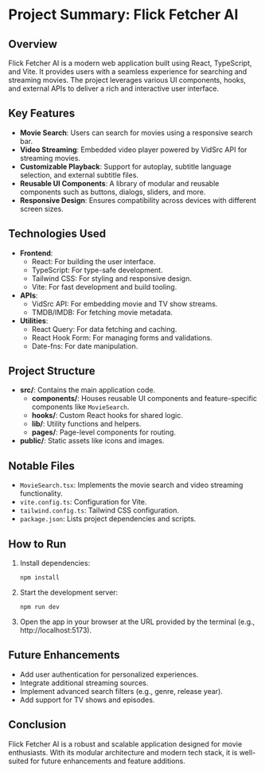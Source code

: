 # Project Summary: Flick Fetcher AI

## Overview
Flick Fetcher AI is a modern web application built using React, TypeScript, and Vite. It provides users with a seamless experience for searching and streaming movies. The project leverages various UI components, hooks, and external APIs to deliver a rich and interactive user interface.

## Key Features
- **Movie Search**: Users can search for movies using a responsive search bar.
- **Video Streaming**: Embedded video player powered by VidSrc API for streaming movies.
- **Customizable Playback**: Support for autoplay, subtitle language selection, and external subtitle files.
- **Reusable UI Components**: A library of modular and reusable components such as buttons, dialogs, sliders, and more.
- **Responsive Design**: Ensures compatibility across devices with different screen sizes.

## Technologies Used
- **Frontend**:
  - React: For building the user interface.
  - TypeScript: For type-safe development.
  - Tailwind CSS: For styling and responsive design.
  - Vite: For fast development and build tooling.
- **APIs**:
  - VidSrc API: For embedding movie and TV show streams.
  - TMDB/IMDB: For fetching movie metadata.
- **Utilities**:
  - React Query: For data fetching and caching.
  - React Hook Form: For managing forms and validations.
  - Date-fns: For date manipulation.

## Project Structure
- **src/**: Contains the main application code.
  - **components/**: Houses reusable UI components and feature-specific components like `MovieSearch`.
  - **hooks/**: Custom React hooks for shared logic.
  - **lib/**: Utility functions and helpers.
  - **pages/**: Page-level components for routing.
- **public/**: Static assets like icons and images.

## Notable Files
- `MovieSearch.tsx`: Implements the movie search and video streaming functionality.
- `vite.config.ts`: Configuration for Vite.
- `tailwind.config.ts`: Tailwind CSS configuration.
- `package.json`: Lists project dependencies and scripts.

## How to Run
1. Install dependencies:
   ```
   npm install
   ```
2. Start the development server:
   ```
   npm run dev
   ```
3. Open the app in your browser at the URL provided by the terminal (e.g., http://localhost:5173).

## Future Enhancements
- Add user authentication for personalized experiences.
- Integrate additional streaming sources.
- Implement advanced search filters (e.g., genre, release year).
- Add support for TV shows and episodes.

## Conclusion
Flick Fetcher AI is a robust and scalable application designed for movie enthusiasts. With its modular architecture and modern tech stack, it is well-suited for future enhancements and feature additions.
